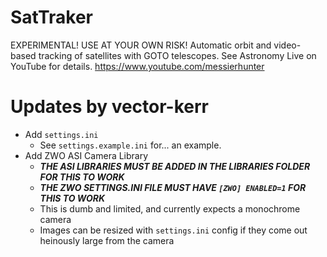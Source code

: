 # SatTraker

EXPERIMENTAL!  USE AT YOUR OWN RISK! Automatic orbit and video-based tracking of satellites with GOTO telescopes.  See Astronomy Live on YouTube for details.
https://www.youtube.com/messierhunter




# Updates by vector-kerr

* Add `settings.ini`
  * See `settings.example.ini` for... an example.
* Add ZWO ASI Camera Library
  * ***THE ASI LIBRARIES MUST BE ADDED IN THE LIBRARIES FOLDER FOR THIS TO WORK***
  * ***THE ZWO SETTINGS.INI FILE MUST HAVE `[ZWO] ENABLED=1` FOR THIS TO WORK***
  * This is dumb and limited, and currently expects a monochrome camera
  * Images can be resized with `settings.ini` config if they come out heinously large from the camera
